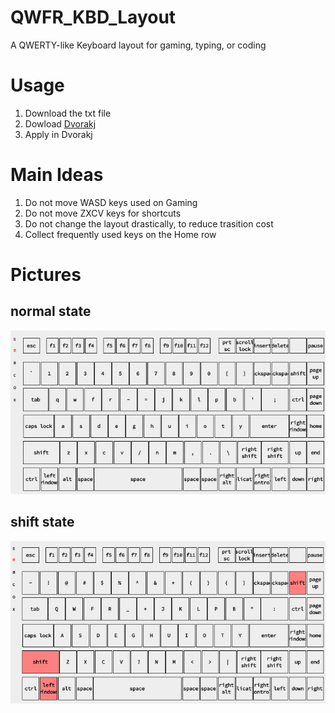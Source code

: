 # QWFR_KBD_Layout
A QWERTY-like Keyboard layout for gaming, typing, or coding

# Usage
 1. Download the txt file
 1. Dowload [Dvorakj](https://blechmusik.xii.jp/dvorakj/)
 1. Apply in Dvorakj

# Main Ideas
  1. Do not move WASD keys used on Gaming
  1. Do not move ZXCV keys for shortcuts
  1. Do not change the layout drastically, to reduce trasition cost
  1. Collect frequently used keys on the Home row
 
# Pictures
 ## normal state
  ![normal layout picture](./qwfr_layout.png)
 ## shift state
  ![shifted layout picture](./qwfr_layout_shift.png)
